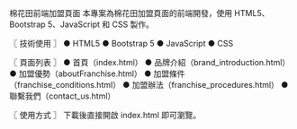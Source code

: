 棉花田前端加盟頁面
本專案為棉花田加盟頁面的前端開發，使用 HTML5、Bootstrap 5、JavaScript 和 CSS 製作。

〖 技術使用 〗
● HTML5
● Bootstrap 5
● JavaScript
● CSS

〖 頁面列表 〗
● 首頁（index.html）
● 品牌介紹（brand_introduction.html）
● 加盟優勢（aboutFranchise.html）
● 加盟條件（franchise_conditions.html）
● 加盟辦法（franchise_procedures.html）
● 聯繫我們（contact_us.html）

〖 使用方式 〗
下載後直接開啟 index.html 即可瀏覽。
